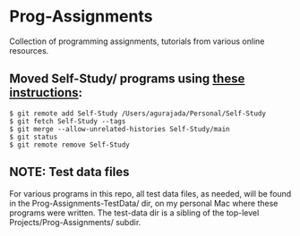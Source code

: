 # Prog-Assignments
Collection of programming assignments, tutorials from various online resources.

## Moved Self-Study/ programs using [these instructions](https://stackoverflow.com/questions/1425892/how-do-you-merge-two-git-repositories):

```
$ git remote add Self-Study /Users/agurajada/Personal/Self-Study
$ git fetch Self-Study --tags
$ git merge --allow-unrelated-histories Self-Study/main
$ git status
$ git remote remove Self-Study
```

## NOTE: Test data files

For various programs in this repo, all test data files, as needed, will be found
in the Prog-Assignments-TestData/ dir, on my personal Mac where these programs
were written.
The test-data dir is a sibling of the top-level Projects/Prog-Assignments/ subdir.

